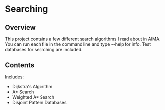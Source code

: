 # Searching
## Overview
This project contains a few different search algorithms I read about in AIMA. You can run each file in the command line and type --help for info. Test databases for searching are included.

## Contents
Includes:
- Dijkstra's Algorithm
- A* Search
- Weighted A* Search
- Disjoint Pattern Databases
